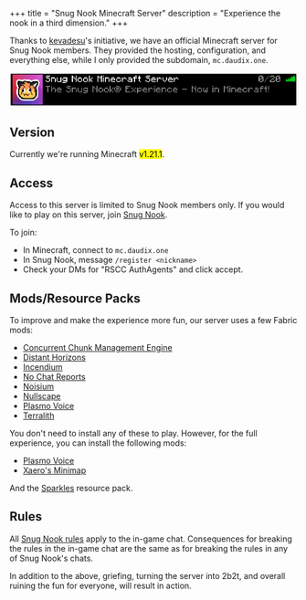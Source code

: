 +++
title = "Snug Nook Minecraft Server"
description = "Experience the nook in a third dimension."
+++

Thanks to [kevadesu](https://kevadesu.github.io/)'s initiative, we have an official Minecraft server for Snug Nook members. They provided the hosting, configuration, and everything else, while I only provided the subdomain, `mc.daudix.one`.

![Screenshot of Snug Nook Minecraft Server in Minecraft server list. It's description is "The Snug Nook® Experience - Now in Minecraft!"](../snmc.png#no-hover#pixels)

<style>
    img {
        border-radius: 0;
    }
</style>

## Version

Currently we're running Minecraft <mark>v1.21.1</mark>.

## Access

Access to this server is limited to Snug Nook members only. If you would like to play on this server, join [Snug Nook](@/snug-nook/index.md).

To join:

- In Minecraft, connect to `mc.daudix.one`
- In Snug Nook, message `/register <nickname>`
- Check your DMs for "RSCC AuthAgents" and click accept.

## Mods/Resource Packs

To improve and make the experience more fun, our server uses a few Fabric mods:

- [Concurrent Chunk Management Engine](https://modrinth.com/mod/c2me-fabric)
- [Distant Horizons](https://modrinth.com/mod/distanthorizons)
- [Incendium](https://modrinth.com/datapack/incendium)
- [No Chat Reports](https://modrinth.com/mod/no-chat-reports)
- [Noisium](https://modrinth.com/mod/noisium)
- [Nullscape](https://modrinth.com/datapack/nullscape)
- [Plasmo Voice](https://modrinth.com/plugin/plasmo-voice)
- [Terralith](https://modrinth.com/datapack/terralith)

You don't need to install any of these to play. However, for the full experience, you can install the following mods:

- [Plasmo Voice](https://modrinth.com/plugin/plasmo-voice)
- [Xaero's Minimap](https://modrinth.com/mod/xaeros-minimap)

And the [Sparkles](https://modrinth.com/resourcepack/sparkles) resource pack. 

## Rules

All [Snug Nook rules](@/snug-nook/rules/index.md) apply to the in-game chat. Consequences for breaking the rules in the in-game chat are the same as for breaking the rules in any of Snug Nook's chats.

In addition to the above, griefing, turning the server into 2b2t, and overall ruining the fun for everyone, will result in action.

